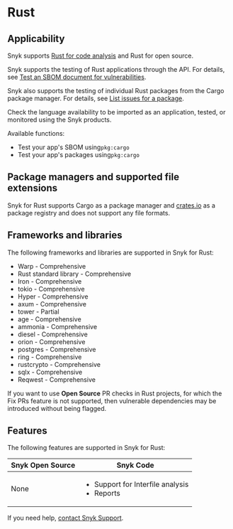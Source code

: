 # Rust

## Applicability

Snyk supports [Rust for code analysis](rust/rust-for-code-analysis.md) and Rust for open source.

Snyk supports the testing of Rust applications through the API. For details, see [Test an SBOM document for vulnerabilities](../snyk-api/using-specific-snyk-apis/sbom-apis/rest-api-endpoint-test-an-sbom-document-for-vulnerabilities.md).

Snyk also supports the testing of individual Rust packages from the Cargo package manager. For details, see [List issues for a package](../snyk-api/using-specific-snyk-apis/issues-list-issues-for-a-package.md).

Check the language availability to be imported as an application, tested, or monitored using the Snyk products.

Available functions:

* Test your app's SBOM using`pkg:cargo`
* Test your app's packages using`pkg:cargo`

## Package managers and supported file extensions

Snyk for Rust supports Cargo as a package manager and [crates.io](https://crates.io/) as a package registry and does not support any file formats.

## Frameworks and libraries

The following frameworks and libraries are supported in Snyk for Rust:

* Warp - Comprehensive
* Rust standard library - Comprehensive
* Iron - Comprehensive
* tokio - Comprehensive
* Hyper - Comprehensive
* axum - Comprehensive
* tower - Partial
* age - Comprehensive
* ammonia - Comprehensive
* diesel - Comprehensive
* orion - Comprehensive
* postgres - Comprehensive
* ring - Comprehensive
* rustcrypto - Comprehensive
* sqlx - Comprehensive
* Reqwest - Comprehensive

If you want to use **Open Source** PR checks in Rust projects, for which the Fix PRs feature is not supported, then vulnerable dependencies may be introduced without being flagged.

## Features

The following features are supported in Snyk for Rust:

| Snyk Open Source | Snyk Code                                                        |
| ---------------- | ---------------------------------------------------------------- |
| None             | <ul><li>Support for Interfile analysis</li><li>Reports</li></ul> |

If you need help, [contact Snyk Support](https://support.snyk.io).
